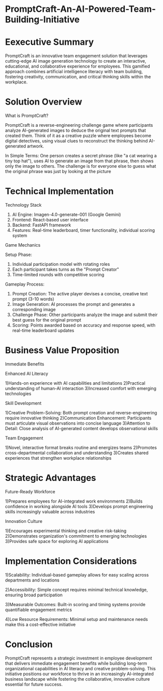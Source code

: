 # PromptCraft-An-AI-Powered-Team-Building-Initiative
# Eexecutive Summary
PromptCraft is an innovative team engagement solution that leverages cutting-edge AI image generation technology to create an interactive, educational, and collaborative experience for employees. This gamified approach combines artificial intelligence literacy with team building, fostering creativity, communication, and critical thinking skills within the workplace.
# Solution Overview
What is PromptCraft?

PromptCraft is a reverse-engineering challenge game where participants analyze AI-generated images to deduce the original text prompts that created them. Think of it as a creative puzzle where employees become digital detectives, using visual clues to reconstruct the thinking behind AI-generated artwork.

In Simple Terms: One person creates a secret phrase (like "a cat wearing a tiny top hat"), uses AI to generate an image from that phrase, then shows only the image to others. The challenge is for everyone else to guess what the original phrase was just by looking at the picture
# Technical Implementation

Technology Stack

1) AI Engine: Imagen-4.0-generate-001 (Google Gemini)
2) Frontend: React-based user interface
3) Backend: FastAPI framework
4) Features: Real-time leaderboard, timer functionality, individual scoring system

Game Mechanics

Setup Phase:

1) Individual participation model with rotating roles
2) Each participant takes turns as the "Prompt Creator"
3) Time-limited rounds with competitive scoring

Gameplay Process:

1) Prompt Creation: The active player devises a concise, creative text prompt (3-10 words)
2) Image Generation: AI processes the prompt and generates a corresponding image
3) Challenge Phase: Other participants analyze the image and submit their best guess for the original prompt
4) Scoring: Points awarded based on accuracy and response speed, with real-time leaderboard updates

# Business Value Proposition

Immediate Benefits

Enhanced AI Literacy

1)Hands-on experience with AI capabilities and limitations
2)Practical understanding of human-AI interaction
3)Increased comfort with emerging technologies

Skill Development

1)Creative Problem-Solving: Both prompt creation and reverse-engineering require innovative thinking
2)Communication Enhancement: Participants must articulate visual observations into concise language
3)Attention to Detail: Close analysis of AI-generated content develops observational skills

Team Engagement

1)Novel, interactive format breaks routine and energizes teams
2)Promotes cross-departmental collaboration and understanding
3)Creates shared experiences that strengthen workplace relationships

# Strategic Advantages

Future-Ready Workforce

1)Prepares employees for AI-integrated work environments
2)Builds confidence in working alongside AI tools
3)Develops prompt engineering skills increasingly valuable across industries

Innovation Culture

1)Encourages experimental thinking and creative risk-taking
2)Demonstrates organization's commitment to emerging technologies
3)Provides safe space for exploring AI applications

# Implementation Considerations

1)Scalability: Individual-based gameplay allows for easy scaling across departments and locations

2)Accessibility: Simple concept requires minimal technical knowledge, ensuring broad participation

3)Measurable Outcomes: Built-in scoring and timing systems provide quantifiable engagement metrics

4)Low Resource Requirements: Minimal setup and maintenance needs make this a cost-effective initiative

# Conclusion

PromptCraft represents a strategic investment in employee development that delivers immediate engagement benefits while building long-term organizational capabilities in AI literacy and creative problem-solving. This initiative positions our workforce to thrive in an increasingly AI-integrated business landscape while fostering the collaborative, innovative culture essential for future success.






